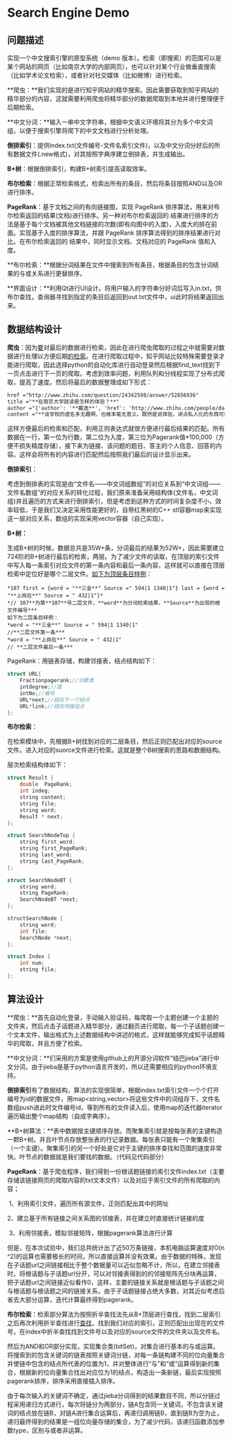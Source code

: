 # Search Engine Demo

## 问题描述

实现一个中文搜索引擎的原型系统（demo 版本）。检索（即搜索）的范围可以是某个网站的网页（比如南京大学的内部网页），也可以针对某个行业做垂直搜索（比如学术论文检索），或者针对社交媒体（比如微博）进行检索。

**爬虫：**我们实现的是进行知乎网站的精华搜索。因此需要获取到知乎网站的精华部分的内容，这就需要利用爬虫将精华部分的数据爬取到本地并进行整理便于后期检索。

**中文分词：**输入一串中文字符串，根据中文语义环境将其分为多个中文词组，以便于搜索引擎将爬下的中文文档进行分析处理。

**倒排索引**：提供index.txt(文件编号-文件名索引文件)，以及中文分词分好后的所有数据文件(.new格式)，对其按照字典序建立倒排表，并生成输出。

**B+树**：根据倒排索引，构建B+树索引提高读取效率。

**布尔检索**：根据正常检索格式，检索出所有的条目，然后将条目按照AND以及OR进行排序。

**PageRank**：基于文档之间的有向链接图，实现 PageRank 排序算法，用来对布尔检索返回的结果(文档)进行排序。另一种对布尔检索返回的 结果进行排序的方法是基于每个文档被其他文档链接的次数(即有向图中的入度)，入度大的排在前面。实现基于入度的排序算法，并跟 PageRank 排序算法得到的排序结果进行对比。在布尔检索返回的 结果中，同时显示文档、文档对应的 PageRank 值和入度。

**布尔检索：**根据分词结果在文件中搜索到所有条目，根据条目的包含分词结果的与或关系进行更替排序。

**界面设计：**利用Qt进行UI设计。将用户输入的字符串分好词后写入in.txt，供布尔查找，查询器寻找到指定的条目后返回到out.txt文件中，ui此时将结果返回出来。

## 数据结构设计

**爬虫**：因为[要]()对最后的数据进行检索，因此在进行爬虫爬取的过程之中就需要对数据进行处理以方便后期[的检索]()。在进行爬取过程中，知乎网站比较特殊需要登录才能进行爬取，因此选择python的自动化库进行自动登录然后根据find_text找到下一页点击进行下一页的爬取。考虑到效率问题，利用队列和分线程实现了分布式爬取，提高了速度。然后将最后的数据整理成如下形式：

```html
href ="http://www.zhihu.com/question/24342598/answer/52856936" 
title ="**在南京大学就读是怎样的体验？**" 
author ="{'author': '**戴逸**', 'href': 'http://www.zhihu.com/people/dai-yi-2930','intro': '\n**游泳教练**/**大魔导师**\n'}" 
content ="**谈学校的虚名多无趣啊，也根本毫无意义。既然是说体验，讲点私人化的东西可好？** 11**级的，马上要滚蛋了，坐在箱子上写写这些没人看的玩意儿。** 0. **周二毕业典礼把几千人哄挤在体育馆里公放视频看，几乎每个系的视频都稚嫩、严重小清新、散发着荷尔蒙失调的磅…**"
```

这样方便最后的检索和匹配，利用正则表达式就很方便进行最后结果的匹配。所有数据在一行，第一位为行数，第二位为入度，第三位为Pagerank值*100,000（方便不损失精度存储），接下来为链接、该问题的题目、答主的个人信息、回答的内容。这样会将所有的内容进行匹配然后按照我们最后的设计显示出来。

**倒排索引**：

考虑到倒排表的实现是由“文件名——中文词组数组”的对应关系到“中文词组——文件名数组”的对应关系的转化过程，我们原来准备采用结构体{文件名，中文词组}并且遍历的方式来进行倒排索引，但是考虑到这种方式的时间复杂度不小，效率较低，于是我们又决定采用性能更好的，自带红黑树的C++ stl容器map来实现这一层对应关系，数组的实现采用vector容器（自己实现）。

**B+树：**

生成B+树的时候，数据总共是35W+条，分词最后的结果为52W+，因此需要建立724阶的B+树进行最后的检索，两层。为了减少文件的读取，在顶层的索引文件中写入每一条索引对应文件的第一条内容和最后一条内容，这样就可以直接在顶层检索中定位好是哪个二层文件。[如下为顶层条目样例]()：

```
*107 first = {word = "**三金**" Source =" 594|1 1340|1"} last = {word = "**上岗在**" Source = " 432|1"}*
*// 107**为第**107**号二层文件，**word**为分词检索结果，**Source**为出现的根文件编号***
如下为二层条目样例：
*word = "**三金**" Source = " 594|1 1340|1"                          //**二层文件第一条***
*word = "**上岗在**" Source = " 432|1"                                    // **二层文件最后一条***
```

PageRank：用链表存储，构建邻接表，结点结构如下：

```c++
struct URL{
    Fractionpagerank;//分数类
    intdegree;//度
    intNo;//编号
    URL*next;//链向下一个结点
    URL*link;//链向邻接结点
};
```

**布尔检索**：

在检索模块中，先根据B+树找到对应的二层条目，然后正则匹配出对应的source文件。进入对应的suorce文件进行检索。这就是整个B树搜索的思路和数据结构。

层次检索结构体如下：

```c++
struct Result {
	double	PageRank;
    int indeg;
    string content;
    string file;
    string word;
    Result * next;
};
```

```c++
struct SearchNodeTop {
	string first_word;
    string first_PageRank;
    string last_word;
    string last_PageRank;
};
```

```c++
struct SearchNodeBT {
	string word;
    string PageRank;
    SearchNodeBT *next;
};
```

```c++
structSearchNode {
	string word;
    int file;
    SearchNode *next;
};
```

```C++
struct Index {
	int num;
    string file;
};
```

## 算法设计

**爬虫：**首先自动化登录，手动输入验证码，每爬取一个主题创建一个主题的文件夹，然后点击子话题进入精华部分，通过翻页进行爬取，每一个子话题创建一个文本文件，输出格式为上述数据结构中讲述的格式，这样就能够完成知乎话题精华的爬取，并且方便了检索。

**中文分词：**们采用的方案是使用github上的开源分词软件“结巴jieba”进行中文分词，由于jieba是基于python语言开发的，所以还需要相应的python环境支持。

**倒排索引**有了数据结构，算法的实现很简单，根据index.txt索引文件一个个打开编号为id的数据文件，用map<string,vector<int>>将这些文件中的词组存下，文件名数组push进此时文件编号id，等到所有的文件读入后，使用map的迭代器iterator遍历输出整个map结构（自成字典序）。

**B+树算法：**表中数据按主键顺序存放。而聚集索引就是按每张表的主键构造一颗B+树。并且叶节点存放整张表的行记录数据。每张表只能有一个聚集索引（一个主键）。聚集索引的另一个好处是它对于主键的排序查找和范围的速度非常快。叶节点的数据就是我们要找的数据。（代码见代码部分）

**PageRank**：基于爬虫程序，我们得到一份根话题链接的索引文件index.txt（主要存储该链接网页的爬取内容的txt文本文件）以及对应于索引文件的所有爬取的内容；

​           1、利用索引文件，遍历所有源文件，正则匹配出其中的网址

​           2、建立基于所有链接之间关系图的邻接表，并在建立时直接统计链接的度

​           3、利用邻接表，模拟邻接矩阵，根据pagerank算法进行计算

​           但是，在本次试验中，我们总共统计出了近50万条链接，本机电脑运算速度对O(n ^2)的运算也需要极长的时间，所以直接运算并没有效果。由于数据的特殊，发现在子话题url之间链接相比于整个数据量可以近似忽略不计，所以，在建立邻接表时，将根话题与子话题url分开，可以对邻接表得到的的邻接矩阵先分块再运算，把子话题url之间链接近似看作0，这样，主要的链接关系就是根话题与子话题之间与根话题与根话题之间的链接关系，由于子话题链接占绝大多数，对其近似考虑后省去大部分运算，迭代计算最终得到pagerank。

**布尔检索**：检索部分算法为按照折半查找法先从B+顶层进行查找，找到二层索引之后再次利用折半查找进行[查找]()，找到我们对应的索引，正则匹配出出现在的文件号，在index中折半查找找到文件号以及对应的source文件的文件夹以及文件名。

然后为AND和OR部分实现，实现集合类(bitSet)，对集合进行基本的与或运算。将搜索到的包含关键词的链表按照关键词分链，对每一条链构建不同的位向量集合并使链中包含的结点所代表的位置为1，并对整体进行“与”和“或”运算得到新的集合，根据新的位向量集合找出对应位为1的结点，构造出一条新链，最后实现按照pagerank排序，排序采用直接插入排序。

由于每次输入的关键词不确定，通过jieba分词得到的结果数目不同，所以分链过程采用递归方式进行，每次将链分为两部分，链A包含同一关键词，不包含该关键词的结点放在链B，对链A进行集合运算后，再递归调用链B，直到链B为空为止，递归最终得到的结果是一组位向量存储的集合，为了减少代码，该递归函数添加参数type，区别与或者非运算。
